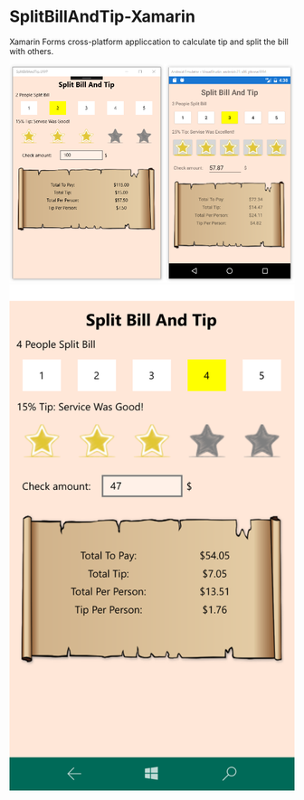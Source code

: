 # SplitBillAndTip-Xamarin
Xamarin Forms cross-platform appliccation to calculate tip and split the bill with others.


![Иллюстрация к проекту](https://github.com/brain2d/SplitBillAndTip-Xamarin/raw/master/SplitBillAndTip/SplitBillAndTip/images/screenshots/screen1.png)<br>
![Иллюстрация к проекту](https://github.com/brain2d/SplitBillAndTip-Xamarin/raw/master/SplitBillAndTip/SplitBillAndTip/images/screenshots/wp.png)
